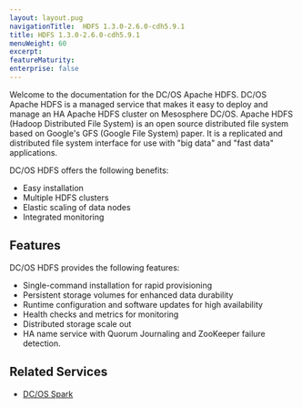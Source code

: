 ```yaml
---
layout: layout.pug
navigationTitle:  HDFS 1.3.0-2.6.0-cdh5.9.1
title: HDFS 1.3.0-2.6.0-cdh5.9.1
menuWeight: 60
excerpt:
featureMaturity:
enterprise: false
---
```


<!-- This source repo for this topic is https://github.com/dcos-commons/frameworks/hdfs -->




Welcome to the documentation for the DC/OS Apache HDFS. DC/OS Apache HDFS is a managed service that makes it easy to deploy and manage an HA Apache HDFS cluster on Mesosphere DC/OS. Apache HDFS (Hadoop Distributed File System) is an open source distributed file system based on Google's GFS (Google File System) paper. It is a replicated and distributed file system interface for use with "big data" and "fast data" applications.

DC/OS HDFS offers the following benefits:

- Easy installation
- Multiple HDFS clusters
- Elastic scaling of data nodes
- Integrated monitoring


## Features

DC/OS HDFS provides the following features:

- Single-command installation for rapid provisioning
- Persistent storage volumes for enhanced data durability
- Runtime configuration and software updates for high availability
- Health checks and metrics for monitoring
- Distributed storage scale out
- HA name service with Quorum Journaling and ZooKeeper failure detection.

## Related Services

- [DC/OS Spark](/services/spark/)
